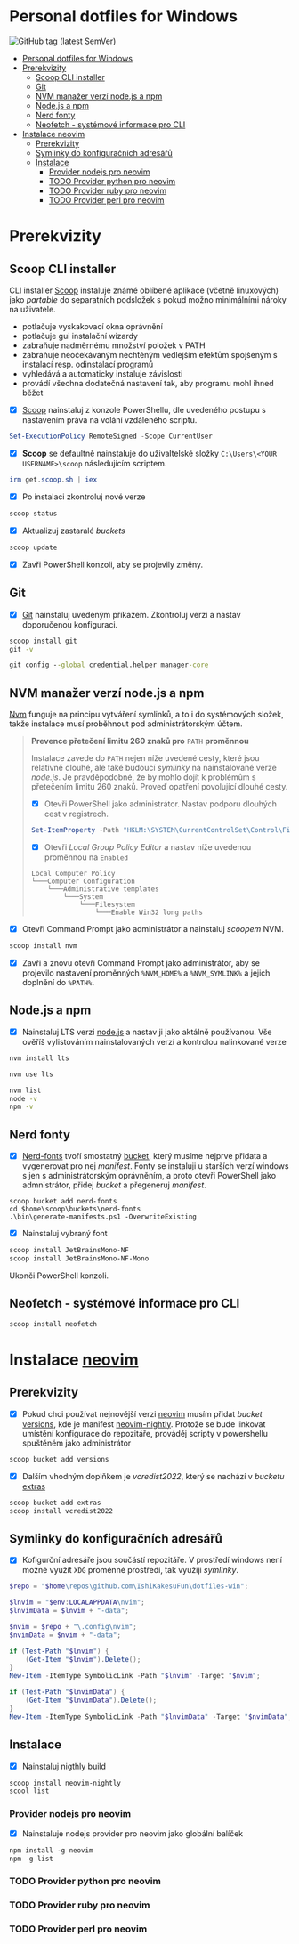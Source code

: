 # Personal dotfiles for Windows

![GitHub tag (latest SemVer)](https://img.shields.io/github/v/tag/IshiKakesuFun/dotfiles-win)

- [Personal dotfiles for Windows](#personal-dotfiles-for-windows)
- [Prerekvizity](#prerekvizity)
  - [Scoop CLI installer](#scoop-cli-installer)
  - [Git](#git)
  - [NVM manažer verzí node.js a npm](#nvm-manažer-verzí-nodejs-a-npm)
  - [Node.js a npm](#nodejs-a-npm)
  - [Nerd fonty](#nerd-fonty)
  - [Neofetch - systémové informace pro CLI](#neofetch---systémové-informace-pro-cli)
- [Instalace neovim](#instalace-neovim)
  - [Prerekvizity](#prerekvizity-1)
  - [Symlinky do konfiguračních adresářů](#symlinky-do-konfiguračních-adresářů)
  - [Instalace](#instalace)
    - [Provider nodejs pro neovim](#provider-nodejs-pro-neovim)
    - [TODO Provider python pro neovim](#todo-provider-python-pro-neovim)
    - [TODO Provider ruby pro neovim](#todo-provider-ruby-pro-neovim)
    - [TODO Provider perl pro neovim](#todo-provider-perl-pro-neovim)

# Prerekvizity

## Scoop CLI installer

CLI installer [Scoop](https://scoop.sh/) instaluje známé oblíbené aplikace (včetně linuxových) jako *partable* do separatních podsložek s pokud možno minimálními nároky na uživatele.

- potlačuje vyskakovací okna oprávnění
- potlačuje gui instalační wizardy
- zabraňuje nadměrnému množství položek v PATH 
- zabraňuje neočekávaným nechtěným vedlejším efektům spojšeným s instalací resp. odinstalací programů
- vyhledává a automaticky instaluje závislosti
- provádí všechna dodatečná nastavení tak, aby programu mohl ihned běžet


- [x] [Scoop](https://github.com/ScoopInstaller/Install#readme) nainstaluj z konzole PowerShellu, dle uvedeného postupu s nastavením práva na volání vzdáleného scriptu.

```powershell
Set-ExecutionPolicy RemoteSigned -Scope CurrentUser
```

- [x] **Scoop** se defaultně nainstaluje do uživaltelské složky `C:\Users\<YOUR USERNAME>\scoop` následujícím scriptem.

```powershell
irm get.scoop.sh | iex
```

- [x] Po instalaci zkontroluj nové verze 

```powershell
scoop status
```

- [x] Aktualizuj zastaralé *buckets*

```powershell
scoop update
```

- [x] Zavři PowerShell konzoli, aby se projevily změny.

## Git

- [x] [Git](https://git-scm.com/) nainstaluj uvedeným příkazem. Zkontroluj verzi a nastav doporučenou konfiguraci.

```cmd
scoop install git
git -v

git config --global credential.helper manager-core
```

## NVM manažer verzí node.js a npm

[Nvm](https://github.com/coreybutler/nvm-windows) funguje na principu vytváření symlinků, a to i do systémových složek, takže instalace musí proběhnout pod administrátorským účtem. 

> **Prevence přetečení limitu 260 znaků pro** `PATH` **proměnnou**
> 
> Instalace zavede do `PATH` nejen níže uvedené cesty, které jsou relativně dlouhé, ale také budoucí *symlinky* na nainstalované verze *node.js*. Je pravděpodobné, že by mohlo dojít k problémům s přetečením limitu 260 znaků. Proveď opatření povolující dlouhé cesty.
> 
> - [x] Otevři PowerShell jako administrátor. Nastav podporu dlouhých cest v registrech.
>
> ```powershell
> Set-ItemProperty -Path "HKLM:\SYSTEM\CurrentControlSet\Control\FileSystem\" -Name "LongPathsEnabled" -Value 1
> ```
> - [x] Otevři *Local Group Policy Editor* a nastav níže uvedenou proměnnou na `Enabled`
> ``` 
> Local Computer Policy 
> └───Computer Configuration 
>     └───Administrative templates
>         └───System  
>             └───Filesystem  
>                 └───Enable Win32 long paths
> ```

- [x] Otevři Command Prompt jako administrátor a nainstaluj *scoopem* NVM.

```cmd
scoop install nvm
```
- [x] Zavři a znovu otevři Command Prompt jako administrátor, aby se projevilo nastavení proměnných `%NVM_HOME%` a `%NVM_SYMLINK%` a jejich doplnění do `%PATH%`.
## Node.js a npm
- [x] Nainstaluj LTS verzi [node.js](https://nodejs.org) a nastav ji jako aktálně používanou. Vše ověříš vylistováním nainstalovaných verzí a kontrolou nalinkované verze

```cmd
nvm install lts

nvm use lts

nvm list
node -v
npm -v
```

## Nerd fonty

- [x] [Nerd-fonts](https://www.nerdfonts.com) tvoří smostatný [bucket](https://github.com/matthewjberger/scoop-nerd-fonts), který musíme nejprve přidata a vygenerovat pro nej *manifest*. Fonty se instaluji u starších verzí windows s jen s administrátorským oprávněním, a proto otevři PowerShell jako admnistrátor, přidej *bucket* a přegeneruj *manifest*.

```powershel
scoop bucket add nerd-fonts
cd $home\scoop\buckets\nerd-fonts
.\bin\generate-manifests.ps1 -OverwriteExisting
```

- [x] Nainstaluj vybraný font
  
```powershell
scoop install JetBrainsMono-NF
scoop install JetBrainsMono-NF-Mono
```

Ukonči PowerShell konzoli.

## Neofetch - systémové informace pro CLI

```cmd
scoop install neofetch
```

# Instalace [neovim](https://neovim.io/)

## Prerekvizity

- [x] Pokud chci používat nejnovější verzi [neovim](https://github.com/neovim/neovim) musím přidat *bucket* [versions](https://github.com/ScoopInstaller/Versions), kde je manifest [neovim-nightly](https://github.com/neovim/neovim/releases/tag/nightly). Protože se bude linkovat umístění konfigurace do repozitáře, prováděj scripty v powershellu spuštěném jako administrátor

```powershell
scoop bucket add versions
```

- [x] Dalším vhodným doplňkem je *vcredist2022*, který se nachází v *bucketu* [extras](https://github.com/ScoopInstaller/Extras)
```powershell
scoop bucket add extras
scoop install vcredist2022
```

## Symlinky do konfiguračních adresářů

- [x] Kofigurční adresáře jsou součástí repozitáře. V prostředí windows není možné využít `XDG` proměnné prostředí, tak využiji *symlinky*.

```powershell
$repo = "$home\repos\github.com\IshiKakesuFun\dotfiles-win";

$lnvim = "$env:LOCALAPPDATA\nvim";
$lnvimData = $lnvim + "-data";

$nvim = $repo + "\.config\nvim";
$nvimData = $nvim + "-data";

if (Test-Path "$lnvim") {
    (Get-Item "$lnvim").Delete();
}
New-Item -ItemType SymbolicLink -Path "$lnvim" -Target "$nvim";

if (Test-Path "$lnvimData") {
    (Get-Item "$lnvimData").Delete();
}
New-Item -ItemType SymbolicLink -Path "$lnvimData" -Target "$nvimData";
```
## Instalace 

- [x] Nainstaluj nigthly build
```powershell
scoop install neovim-nightly
scool list
```

### Provider nodejs pro neovim

- [x] Nainstaluje nodejs provider pro neovim jako globální balíček 
```powershell
npm install -g neovim
npm -g list
```

### TODO Provider python pro neovim
### TODO Provider ruby pro neovim
### TODO Provider perl pro neovim